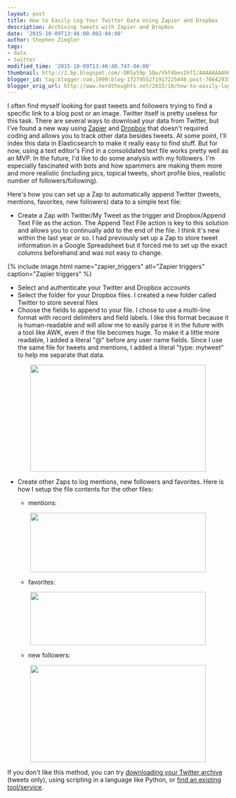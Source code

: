 ```yaml
---
layout: post
title: How to Easily Log Your Twitter Data Using Zapier and Dropbox
description: Archiving tweets with Zapier and Dropbox
date: '2015-10-09T13:46:00.002-04:00'
author: Stephen Ziegler
tags:
- data
- twitter
modified_time: '2015-10-09T13:46:40.747-04:00'
thumbnail: http://2.bp.blogspot.com/-DRSy59p_5Qw/Vhf4besIhTI/AAAAAAAAhKM/4paIpE5ZvKo/s72-c/twitter_zap_setup.png
blogger_id: tag:blogger.com,1999:blog-1727955271917225446.post-766429352419566457
blogger_orig_url: http://www.nerdthoughts.net/2015/10/how-to-easily-log-your-twitter-data.html
---
```


I often find myself looking for past tweets and followers trying to find a specific link to a blog post or an image. Twitter itself is pretty useless for this task. There are several ways to download your data from Twitter, but I've found a new way using [Zapier](https://zapier.com/) and [Dropbox](https://www.dropbox.com/) that doesn't required coding and allows you to track other data besides tweets. At some point, I'll index this data in Elasticsearch to make it really easy to find stuff. But for now, using a text editor's Find in a consolidated text file works pretty well as an MVP. In the future, I'd like to do some analysis with my followers. I'm especially fascinated with bots and how spammers are making them more and more realistic (including pics, topical tweets, short profile bios, realistic number of followers/following).

Here's how you can set up a Zap to automatically append Twitter (tweets, mentions, favorites, new followers) data to a simple text file:

<ul>


<li>Create a Zap with Twitter/My Tweet as the trigger and Dropbox/Append Text File as the action. The Append Text File action is key to this solution and allows you to continually add to the end of the file. I think it's new within the last year or so. I had previously set up a Zap to store tweet information in a Google Spreadsheet but it forced me to set up the exact columns beforehand and was not easy to change.</li>
</ul>

{% include image.html name="zapier_triggers" atl="Zapier triggers" caption="Zapier triggers" %}


<ul>

<li>Select and authenticate your Twitter and Dropbox accounts</li>
<li>Select the folder for your Dropbox files. I created a new folder called Twitter to store several files</li>
<li>Choose the fields to append to your file. I chose to use a multi-line format with record delimiters and field labels. I like this format because it is human-readable and will allow me to easily parse it in the future with a tool like AWK, even if the file becomes huge. To make it a little more readable, I added a literal "@" before any user name fields. Since I use the same file for tweets and mentions, I added a literal "type: mytweet" to help me separate that data.</li></ul>

<div class="separator" style="clear: both; text-align: center;"><a href="http://3.bp.blogspot.com/-qBCTNt9jVrg/Vhf5rfJ3ilI/AAAAAAAAhKY/6zSC24eO6iI/s1600/Twitter%2BTweet%2BFile.png" imageanchor="1" style="margin-left: 1em; margin-right: 1em;"><img border="0" height="243" src="http://3.bp.blogspot.com/-qBCTNt9jVrg/Vhf5rfJ3ilI/AAAAAAAAhKY/6zSC24eO6iI/s400/Twitter%2BTweet%2BFile.png" width="400" /></a></div>

<ul>
<li>Create other Zaps to log mentions, new followers and favorites. Here is how I setup the file contents for the other files:</li><ul>
<li>mentions:</li></ul></ul><div class="separator" style="clear: both; text-align: center;"><a href="http://1.bp.blogspot.com/-lY18wQDkPXE/Vhf7CSt6lhI/AAAAAAAAhKk/-w514BTbQ5s/s1600/Twitter%2BMentions.png" imageanchor="1" style="margin-left: 1em; margin-right: 1em;"><img border="0" height="135" src="http://1.bp.blogspot.com/-lY18wQDkPXE/Vhf7CSt6lhI/AAAAAAAAhKk/-w514BTbQ5s/s400/Twitter%2BMentions.png" width="400" /></a></div><div><ul><ul>
<li>favorites:</li></ul></ul><div class="separator" style="clear: both; text-align: center;"><a href="http://1.bp.blogspot.com/-vy0ItuLK_A4/Vhf7gD0bx1I/AAAAAAAAhKs/Y_XlCCkfR58/s1600/Twitter%2BFavorite.png" imageanchor="1" style="margin-left: 1em; margin-right: 1em;"><img border="0" height="121" src="http://1.bp.blogspot.com/-vy0ItuLK_A4/Vhf7gD0bx1I/AAAAAAAAhKs/Y_XlCCkfR58/s400/Twitter%2BFavorite.png" width="400" /></a></div><div class="separator" style="clear: both; text-align: center;">
</div><div class="separator" style="clear: both; text-align: center;"></div><ul><ul><li style="text-align: left;">new followers:</li></ul></ul><div class="separator" style="clear: both; text-align: center;"><a href="http://3.bp.blogspot.com/-SSmlneWZZrg/Vhf74ANOWRI/AAAAAAAAhK0/TdmcTxlapMs/s1600/Twitter%2BFollowers.png" imageanchor="1" style="margin-left: 1em; margin-right: 1em;"><img border="0" height="221" src="http://3.bp.blogspot.com/-SSmlneWZZrg/Vhf74ANOWRI/AAAAAAAAhK0/TdmcTxlapMs/s400/Twitter%2BFollowers.png" width="400" /></a></div><div style="text-align: left;">
</div>

If you don't like this method, you can try [downloading your Twitter archive](https://support.twitter.com/articles/20170160) (tweets only), using scripting in a language like Python, or [find an existing tool/service](https://www.google.com/webhp?sourceid=chrome-instant&amp;ion=1&amp;espv=2&amp;ie=UTF-8#q=search%20tool%20for%20my%20twitter%20data).

